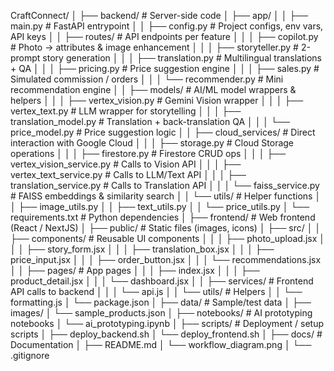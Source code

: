 CraftConnect/
│
├── backend/                                # Server-side code
│   ├── app/
│   │   ├── main.py                         # FastAPI entrypoint
│   │   ├── config.py                       # Project configs, env vars, API keys
│   │   ├── routes/                         # API endpoints per feature
│   │   │   ├── copilot.py                  # Photo → attributes & image enhancement
│   │   │   ├── storyteller.py              # 2-prompt story generation
│   │   │   ├── translation.py              # Multilingual translations + QA
│   │   │   ├── pricing.py                  # Price suggestion engine
│   │   │   ├── sales.py                    # Simulated commission / orders
│   │   │   └── recommender.py              # Mini recommendation engine
│   │   ├── models/                         # AI/ML model wrappers & helpers
│   │   │   ├── vertex_vision.py            # Gemini Vision wrapper
│   │   │   ├── vertex_text.py              # LLM wrapper for storytelling
│   │   │   ├── translation_model.py        # Translation + back-translation QA
│   │   │   └── price_model.py              # Price suggestion logic
│   │   ├── cloud_services/                 # Direct interaction with Google Cloud
│   │   │   ├── storage.py                  # Cloud Storage operations
│   │   │   ├── firestore.py                # Firestore CRUD ops
│   │   │   ├── vertex_vision_service.py    # Calls to Vision API
│   │   │   ├── vertex_text_service.py      # Calls to LLM/Text API
│   │   │   ├── translation_service.py      # Calls to Translation API
│   │   │   └── faiss_service.py            # FAISS embeddings & similarity search
│   │   └── utils/                          # Helper functions
│   │       ├── image_utils.py
│   │       ├── text_utils.py
│   │       └── price_utils.py
│   └── requirements.txt                     # Python dependencies
│
├── frontend/                               # Web frontend (React / NextJS)
│   ├── public/                             # Static files (images, icons)
│   ├── src/
│   │   ├── components/                     # Reusable UI components
│   │   │   ├── photo_upload.jsx
│   │   │   ├── story_form.jsx
│   │   │   ├── translation_box.jsx
│   │   │   ├── price_input.jsx
│   │   │   ├── order_button.jsx
│   │   │   └── recommendations.jsx
│   │   ├── pages/                          # App pages
│   │   │   ├── index.jsx
│   │   │   ├── product_detail.jsx
│   │   │   └── dashboard.jsx
│   │   ├── services/                       # Frontend API calls to backend
│   │   │   └── api.js
│   │   └── utils/                          # Helpers
│   │       └── formatting.js
│   └── package.json
│
├── data/                                   # Sample/test data
│   ├── images/
│   └── sample_products.json
│
├── notebooks/                              # AI prototyping notebooks
│   └── ai_prototyping.ipynb
│
├── scripts/                                # Deployment / setup scripts
│   ├── deploy_backend.sh
│   └── deploy_frontend.sh
│
├── docs/                                   # Documentation
│   ├── README.md
│   └── workflow_diagram.png
│
└── .gitignore
